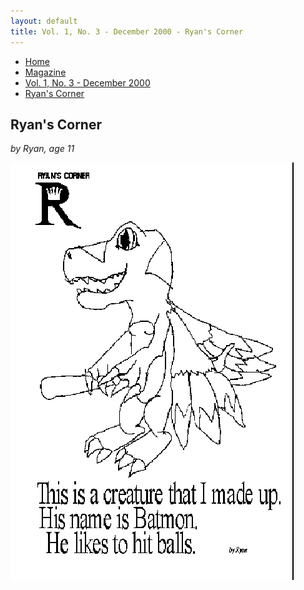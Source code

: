 ```yaml
---
layout: default
title: Vol. 1, No. 3 - December 2000 - Ryan's Corner
---
```

<nav class="breadcrumb" aria-label="breadcrumbs">
  <ul>
    <li><a href="{{ site.url }}{{ site.baseurl }}/index.html">Home</a></li>
    <li><a href="../magazine-home.html">Magazine</a></li>
    <li><a href="bi_vol_1_no_3_home.html">Vol. 1, No. 3 - December 2000</a></li>
    <li class="is-active"><a href="#" aria-current="page">Ryan's Corner</a></li>
  </ul>
</nav>

<section class="storycontent">
  <h1>Ryan's Corner</h1>
  <p><em>by Ryan, age 11</em></p>

  <img src="images/bi_vol_1_no_3_ryans_corner.gif">

</section>
